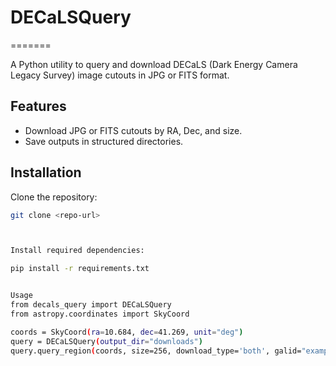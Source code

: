 
# DECaLSQuery
=======

A Python utility to query and download DECaLS (Dark Energy Camera Legacy Survey) image cutouts in JPG or FITS format.

## Features
- Download JPG or FITS cutouts by RA, Dec, and size.
- Save outputs in structured directories.

## Installation
Clone the repository:
```bash
git clone <repo-url>



Install required dependencies:

pip install -r requirements.txt


Usage
from decals_query import DECaLSQuery
from astropy.coordinates import SkyCoord

coords = SkyCoord(ra=10.684, dec=41.269, unit="deg")
query = DECaLSQuery(output_dir="downloads")
query.query_region(coords, size=256, download_type='both', galid="example")

